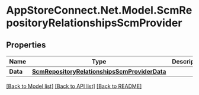 # AppStoreConnect.Net.Model.ScmRepositoryRelationshipsScmProvider

## Properties

Name | Type | Description | Notes
------------ | ------------- | ------------- | -------------
**Data** | [**ScmRepositoryRelationshipsScmProviderData**](ScmRepositoryRelationshipsScmProviderData.md) |  | [optional] 

[[Back to Model list]](../README.md#documentation-for-models) [[Back to API list]](../README.md#documentation-for-api-endpoints) [[Back to README]](../README.md)

